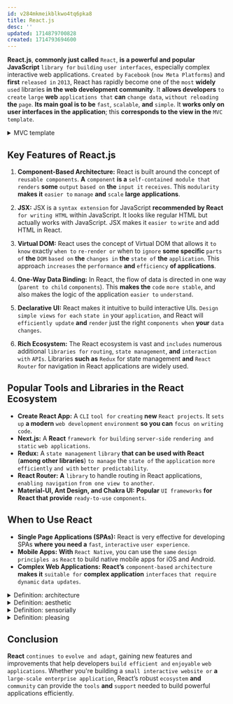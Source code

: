 ```yaml
---
id: v284mkmeikblkwo4tq6pka8
title: React.js
desc: ''
updated: 1714879700828
created: 1714793694600
---
```


**React.js**, **commonly just called** `React`, **is a powerful and popular JavaScript** `library for` `building` `user interfaces`, especially complex interactive web applications. `Created by` `Facebook` (`now Meta Platforms`) and **first** `released in` `2013`, React has rapidly become one of the `most` **widely** `used` libraries **in the web development community**. It **allows developers** `to create` `large` **web** `applications that` **can** `change data`, `without reloading` **the** `page`. **Its main goal is to be** `fast`, `scalable`, **and** `simple`. It **works only on user interfaces in the application**; this **corresponds to the view in the** `MVC template`.



<!-- start of 'mvc template' section -->
<details>
    <summary>MVC template</summary>

#
The MVC (`Model-View-Controller`) `template` **is a** `design pattern` **used** `in software development` `to separate` **an** `application into` `three` **interconnected** `components`. **This separation** `helps` `manage complexity`, `facilitates` `efficient code organization`, **and** `supports` **the** `scalability` of the application. Here’s a breakdown of the three components:

1. **Model:** This component `handles` **the** `data` **and** `business logic` **of the application**. It is **responsible for** `retrieving` `data` `from databases`, `transforming it`, **and** `defining` **the** `business rules that` `data is` `subject to`.

2. **View:** The View **is the** `user interface` **of the application**. **It** `displays` `data to` **the** `user` **and** `sends` `user commands` `to` **the** `Controller`. It's **responsible** `for presenting` **the** `data` `provided by` **the** `Model in` **a** `format` **suitable** `for interaction`, often generating user interface dynamically based on the Model data.

3. **Controller:** The Controller **acts as an** `intermediary` `between` **the** `Model` `and` **the** `View`. It `receives` `user inputs and` `decisions` (**generally** `through interactions with` **the** `View`), and `then processes` **these** `inputs by` `making` `calls to` `Model objects` `to retrieve data or` `to update` **the** `View`.



<!-- start of 'intermediary' section -->
<details>
   <summary>Definition: intermediary</summary>

#
An intermediary **is a** `person or` `organization` **that acts as a** `mediator or` `agent` `between` `two parties`, **helping** `to facilitate` `communication`, `transactions`, **or** `agreements`.

---
</details>
<!-- end of 'intermediary' section -->



The `MVC` design **enables developers** `to separate concerns`, `enhance` **the** `modularity` of an application, **and** `improve` **its** `maintainability`, `scalability`, **and** `testability`.

---
</details>
<!-- end of 'mvc template' section -->



## Key Features of React.js

1. **Component-Based Architecture:**
   React is built around the concept of `reusable components`. **A** `component` **is a** `self-contained module that` `renders` **some** `output` `based on` **the** `input it` `receives`. This `modularity` **makes it** `easier to` `manage` **and** `scale` **large applications**.

2. **JSX:**
   JSX is a `syntax extension` for JavaScript **recommended by React** `for writing HTML` within JavaScript. It looks like regular HTML but actually works with JavaScript. JSX makes it `easier to` `write` and add HTML in React.

3. **Virtual DOM:**
   React uses the concept of Virtual DOM that allows it `to know` exactly `when to` `re-render or` when to `ignore` **some specific** `parts of` **the** `DOM` `based on` **the** `changes in` **the** `state of` **the** `application`. This approach `increases` the `performance` **and** `efficiency` **of applications**.

4. **One-Way Data Binding:**
   In React, the flow of data is directed in one way (`parent to child` `components`). This **makes the** `code` `more stable`, and also makes the logic of the application `easier to` `understand`.

5. **Declarative UI:**
   React makes it intuitive to build interactive UIs. `Design` `simple views` `for each` `state in` your `application`, and React will `efficiently update` **and** `render` just the right `components when` **your** `data changes`.

6. **Rich Ecosystem:**
   The React ecosystem is vast and `includes` numerous additional `libraries for` `routing`, `state management`, **and** `interaction with` `APIs`. Libraries **such as** `Redux` for state management **and** `React Router` for navigation in React applications are widely used.

## Popular Tools and Libraries in the React Ecosystem

- **Create React App:** A `CLI` `tool for` `creating` **new** `React projects`. It `sets up` **a modern** `web development` `environment` **so you can** `focus on` `writing code`.
- **Next.js:** A **React** `framework for` `building` `server-side` `rendering and` `static` `web applications`.
- **Redux:** A `state management` `library` **that can be used with React** (**among other libraries**) `to manage` the `state of` the `application` `more efficiently` `and with` `better predictability`.
- **React Router:** **A** `library` to handle routing in React applications, `enabling navigation` `from one view to` `another`.
- **Material-UI, Ant Design, and Chakra UI:** **Popular** `UI frameworks` **for React that provide** `ready-to-use` `components`.

## When to Use React

- **Single Page Applications (SPAs):** React is very effective for developing SPAs **where you need a** `fast`, `interactive` `user experience`.
- **Mobile Apps:** **With** `React Native`, you can use the `same` `design principles as` `React` to build native mobile apps for iOS and Android.
- **Complex Web Applications:** **React’s** `component-based` `architecture` **makes it** `suitable for` **complex application** `interfaces` `that require` `dynamic` `data updates`.



<!-- start of 'architecture' section -->
<details>
   <summary>Definition: architecture</summary>

#
Architecture **is the** `art and science of` `designing and constructing` `buildings and other` `physical structures`. It **involves** `planning`, `designing`, **and** `overseeing` **the** `construction process`, `balancing aesthetic considerations` `with functional and technical requirements`.

---
</details>
<!-- end of 'architecture' section -->



<!-- start of 'aesthetic' section -->
<details>
   <summary>Definition: aesthetic</summary>

#
Aesthetic **refers to the** `appreciation of` `beauty or` `good taste`, **and involves the study of what makes** `something` `visually or` `sensorially pleasing`.

---
</details>
<!-- end of 'aesthetic' section -->



<!-- start of 'sensorially' section -->
<details>
   <summary>Definition: sensorially</summary>

#
`Relating to` **the** `senses`, **such as** `sight`, `hearing`, `touch`, `taste`, **and** `smell`.

---
</details>
<!-- end of 'sensorially' section -->



<!-- start of 'pleasing' section -->
<details>
   <summary>Definition: pleasing</summary>

#
`Providing` **a** `sense of` `satisfaction or` `enjoyment`, **often by being** `attractive or` `delightful`.

---
</details>
<!-- end of 'pleasing' section -->



## Conclusion

**React** `continues to` `evolve and adapt`, gaining new features and improvements that help developers `build efficient and` `enjoyable` `web applications`. Whether you're building a `small interactive website or` **a** `large-scale enterprise application`, React’s robust `ecosystem` **and** `community` can provide the `tools` **and** `support` needed to build powerful applications efficiently.